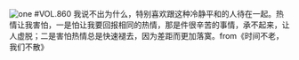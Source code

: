 ![one](http://image.wufazhuce.com/FkYyURIoVewuxk4tEY_92coAeQcn)
#VOL.860
我说不出为什么，特别喜欢跟这种冷静平和的人待在一起。热情让我害怕，一是怕让我要回报相同的热情，那是件很辛苦的事情，承不起来，让人虚脱；二是害怕热情总是快速褪去，因为差距而更加落寞。from《时间不老，我们不散》